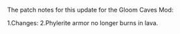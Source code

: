 The patch notes for this update for the Gloom Caves Mod:

1.Changes:
2.Phylerite armor no longer burns in lava.
